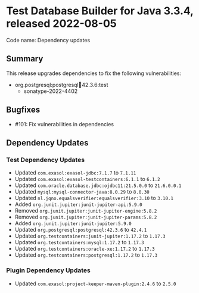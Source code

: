 # Test Database Builder for Java 3.3.4, released 2022-08-05

Code name: Dependency updates

## Summary

This release upgrades dependencies to fix the following vulnerabilities:

* org.postgresql:postgresql:jar:42.3.6:test
  * sonatype-2022-4402

## Bugfixes

* #101: Fix vulnerabilities in dependencies

## Dependency Updates

### Test Dependency Updates

* Updated `com.exasol:exasol-jdbc:7.1.7` to `7.1.11`
* Updated `com.exasol:exasol-testcontainers:6.1.1` to `6.1.2`
* Updated `com.oracle.database.jdbc:ojdbc11:21.5.0.0` to `21.6.0.0.1`
* Updated `mysql:mysql-connector-java:8.0.29` to `8.0.30`
* Updated `nl.jqno.equalsverifier:equalsverifier:3.10` to `3.10.1`
* Added `org.junit.jupiter:junit-jupiter-api:5.9.0`
* Removed `org.junit.jupiter:junit-jupiter-engine:5.8.2`
* Removed `org.junit.jupiter:junit-jupiter-params:5.8.2`
* Added `org.junit.jupiter:junit-jupiter:5.9.0`
* Updated `org.postgresql:postgresql:42.3.6` to `42.4.1`
* Updated `org.testcontainers:junit-jupiter:1.17.2` to `1.17.3`
* Updated `org.testcontainers:mysql:1.17.2` to `1.17.3`
* Updated `org.testcontainers:oracle-xe:1.17.2` to `1.17.3`
* Updated `org.testcontainers:postgresql:1.17.2` to `1.17.3`

### Plugin Dependency Updates

* Updated `com.exasol:project-keeper-maven-plugin:2.4.6` to `2.5.0`

